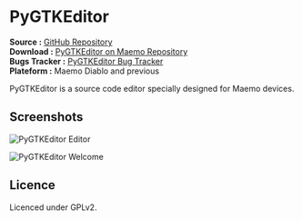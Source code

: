 PyGTKEditor
==========

**Source :** [GitHub Repository](https://github.com/khertan/pygtkeditor)   
**Download :** [PyGTKEditor on Maemo Repository](http://maemo.org/packages/view/pygtkeditor/)   
**Bugs Tracker :** [PyGTKEditor Bug Tracker](https://github.com/khertan/pygtkeditor/issues)     
**Plateform :** Maemo Diablo and previous  

PyGTKEditor is a source code editor specially designed for Maemo devices.

Screenshots
-----------

![PyGTKEditor Editor](http://khertan.net/medias/medias/pygtkeditor_editor.jpg)

![PyGTKEditor Welcome](http://khertan.net/medias/medias/pygtkeditor_welcome.jpg)

Licence
---------

Licenced under GPLv2.
